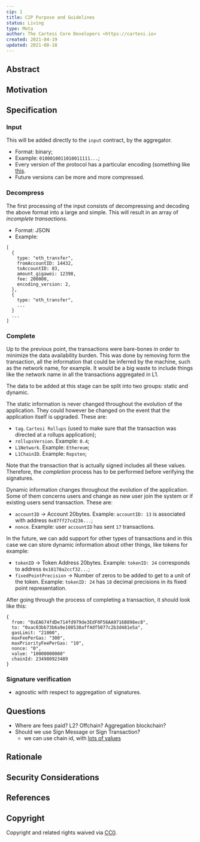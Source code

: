 ```yaml
---
cip: 1
title: CIP Purpose and Guidelines
status: Living
type: Meta
author: The Cartesi Core Developers <https://cartesi.io>
created: 2021-04-19
updated: 2021-08-18
---
```



## Abstract


## Motivation


## Specification

### Input

This will be added directly to the `input` contract, by the aggregator.
- Format: binary;
- Example: `0100010011010011111...`;
- Every version of the protocol has a particular encoding (something like [this](https://github.com/Loopring/protocols/blob/release_loopring_3.6.3/packages/loopring_v3/DESIGN.md#transfer).
- Future versions can be more and more compressed.

### Decompress

The first processing of the input consists of decompressing and decoding the above format into a large and simple.
This will result in an array of *incomplete transactions*.
- Format: JSON
- Example:
```
[
  {
    type: "eth_transfer",
    fromAccountID: 14432,
    toAccountID: 83,
    amount_gigawei: 12398,
    fee: 200000,
    encoding_version: 2,
  },
  {
    type: "eth_transfer",
    ...
  }
  ...
]
```

### Complete

Up to the previous point, the transactions were bare-bones in order to minimize the data availability burden.
This was done by removing form the transaction, all the information that could be inferred by the machine, such as the network name, for example.
It would be a big waste to include things like the network name in all the transactions aggregated in L1.

The data to be added at this stage can be split into two groups: static and dynamic.

The static information is never changed throughout the evolution of the application.
They could however be changed on the event that the application itself is upgraded.
These are:
- `tag`. `Cartesi Rollups` (used to make sure that the transaction was directed at a rollups application);
- `rollupsVersion`. Example: `0.4`;
- `L1Network`. Example: `Ethereum`;
- `L1ChainID`. Example: `Ropsten`;

Note that the transaction that is actually signed includes all these values.
Therefore, the *completion* process has to be performed before verifying the signatures.

Dynamic information changes throughout the evolution of the application.
Some of them concerns users and change as new user join the system or if existing users send transaction.
These are:
- `accountID` -> Account 20bytes. Example: `accountID: 13` is associated with address `0x87ff27cd236...`;
- `nonce`. Example: user `accountID` has sent `17` transactions.

In the future, we can add support for other types of transactions and in this case we can store dynamic information about other things, like tokens for example:
- `tokenID` -> Token Address 20bytes. Example: `tokenID: 24` corresponds to address `0x18178a2ccf32...`;
- `fixedPointPrecision` -> Number of zeros to be added to get to a unit of the token. Example: `tokenID: 24` has `18` decimal precisions in its fixed point representation.

After going through the process of completing a transaction, it should look like this:
```
{
  from: "0xEA674fdDe714fd979de3EdF0F56AA9716B898ec8",
  to: "0xac03bb73b6a9e108530aff4df5077c2b3d481e5a",
  gasLimit: "21000",
  maxFeePerGas: "300",
  maxPriorityFeePerGas: "10",
  nonce: "0",
  value: "10000000000"
  chainId: 234980923489
}
```



### Signature verification

- agnostic with respect to aggregation of signatures.

## Questions

- Where are fees paid? L2? Offchain? Aggregation blockchain?
- Should we use Sign Message or Sign Transaction?
  - we can use chain id, with [lots of values](https://github.com/ethereum/EIPs/issues/2294)


## Rationale


## Security Considerations


## References


## Copyright

Copyright and related rights waived via [CC0](https://creativecommons.org/publicdomain/zero/1.0/).
